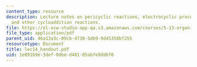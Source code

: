 ```yaml
---
content_type: resource
description: Lecture notes on pericyclic reactions, electrocyclic processes, Diels-Alder
  and other cycloaddition reactions.
file: https://ol-ocw-studio-app-qa.s3.amazonaws.com/courses/5-13-organic-chemistry-ii-fall-2003/1e891b9e3def0dbed48105ab7e9dd6f0_lec14_handout.pdf
file_type: application/pdf
parent_uid: 46a13a3c-09cb-4738-5db9-9d45358bf255
resourcetype: Document
title: lec14_handout.pdf
uid: 1e891b9e-3def-0dbe-d481-05ab7e9dd6f0
---
```

